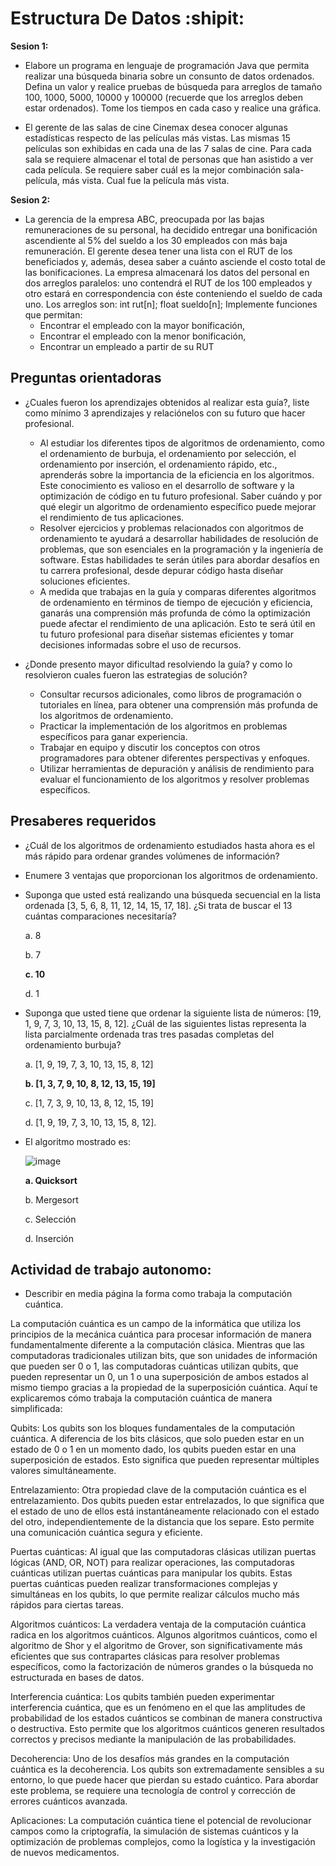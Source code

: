 # Estructura De Datos :shipit:

**Sesion 1:**

- Elabore un programa en lenguaje de programación Java que permita realizar una
búsqueda binaria sobre un consunto de datos ordenados. Defina un valor y realice
pruebas de búsqueda para arreglos de tamaño 100, 1000, 5000, 10000 y 100000
(recuerde que los arreglos deben estar ordenados). Tome los tiempos en cada
caso y realice una gráfica.

- El gerente de las salas de cine Cinemax desea conocer algunas estadísticas
respecto de las películas más vistas. Las mismas 15 películas son exhibidas en
cada una de las 7 salas de cine. Para cada sala se requiere almacenar el total de
personas que han asistido a ver cada película. Se requiere saber cuál es la mejor
combinación sala-película, más vista. Cual fue la película más vista.

**Sesion 2:**

- La gerencia de la empresa ABC, preocupada por las bajas remuneraciones de
su personal, ha decidido entregar una bonificación ascendiente al 5% del sueldo
a los 30 empleados con más baja remuneración. El gerente desea tener una lista
con el RUT de los beneficiados y, además, desea saber a cuánto asciende el
costo total de las bonificaciones. La empresa almacenará los datos del personal
en dos arreglos paralelos: uno contendrá el RUT de los 100 empleados y otro
estará en correspondencia con éste conteniendo el sueldo de cada uno.
Los arreglos son:
int rut[n];
float sueldo[n];
Implemente funciones que permitan:
  - Encontrar el empleado con la mayor bonificación,
  - Encontrar el empleado con la menor bonificación,
  - Encontrar un empleado a partir de su RUT

 ## Preguntas orientadoras

- ¿Cuales fueron los aprendizajes obtenidos al realizar esta guía?, liste como mínimo 3
aprendizajes y relaciónelos con su futuro que hacer profesional.

  - Al estudiar los diferentes tipos de algoritmos de ordenamiento, como el ordenamiento de burbuja, el ordenamiento por selección, el ordenamiento por inserción, el ordenamiento rápido, etc., aprenderás sobre la importancia de la eficiencia en los algoritmos. Este conocimiento es valioso en el desarrollo de software y la optimización de código en tu futuro profesional. Saber cuándo y por qué elegir un algoritmo de ordenamiento específico puede mejorar el rendimiento de tus aplicaciones.
  - Resolver ejercicios y problemas relacionados con algoritmos de ordenamiento te ayudará a desarrollar habilidades de resolución de problemas, que son esenciales en la programación y la ingeniería de software. Estas habilidades te serán útiles para abordar desafíos en tu carrera profesional, desde depurar código hasta diseñar soluciones eficientes.
  - A medida que trabajas en la guía y comparas diferentes algoritmos de ordenamiento en términos de tiempo de ejecución y eficiencia, ganarás una comprensión más profunda de cómo la optimización puede afectar el rendimiento de una aplicación. Esto te será útil en tu futuro profesional para diseñar sistemas eficientes y tomar decisiones informadas sobre el uso de recursos.

- ¿Donde presento mayor dificultad resolviendo la guía? y como lo resolvieron cuales fueron las
estrategias de solución?

  - Consultar recursos adicionales, como libros de programación o tutoriales en línea, para obtener una comprensión más profunda de los algoritmos de ordenamiento.
  - Practicar la implementación de los algoritmos en problemas específicos para ganar experiencia.
  - Trabajar en equipo y discutir los conceptos con otros programadores para obtener diferentes perspectivas y enfoques.
  - Utilizar herramientas de depuración y análisis de rendimiento para evaluar el funcionamiento de los algoritmos y resolver problemas específicos.

## Presaberes requeridos

- ¿Cuál de los algoritmos de ordenamiento estudiados hasta ahora es el más rápido para
ordenar grandes volúmenes de información?

- Enumere 3 ventajas que proporcionan los algoritmos de ordenamiento.

- Suponga que usted está realizando una búsqueda secuencial en la lista ordenada [3, 5, 6, 8,
11, 12, 14, 15, 17, 18]. ¿Si trata de buscar el 13 cuántas comparaciones necesitaría?
  
  a. 8

  b. 7

  **c. 10**

  d. 1

- Suponga que usted tiene que ordenar la siguiente lista de números: [19, 1, 9, 7, 3, 10, 13,
15, 8, 12]. ¿Cuál de las siguientes listas representa la lista parcialmente ordenada tras tres
pasadas completas del ordenamiento burbuja?

  a. [1, 9, 19, 7, 3, 10, 13, 15, 8, 12]

  **b. [1, 3, 7, 9, 10, 8, 12, 13, 15, 19]**

  c. [1, 7, 3, 9, 10, 13, 8, 12, 15, 19]

  d. [1, 9, 19, 7, 3, 10, 13, 15, 8, 12].


- El algoritmo mostrado es:

  ![image](https://github.com/AlanVasquezAriza/EstructuraDeDatos/assets/124604196/860770fc-05e4-4e8f-9700-7a0887623b1b)

  **a. Quicksort**
  
  b. Mergesort
  
  c. Selección
  
  d. Inserción

## Actividad de trabajo autonomo:

- Describir en media página la forma como trabaja la computación cuántica.

La computación cuántica es un campo de la informática que utiliza los principios de la mecánica cuántica para procesar información de manera fundamentalmente diferente a la computación clásica. Mientras que las computadoras tradicionales utilizan bits, que son unidades de información que pueden ser 0 o 1, las computadoras cuánticas utilizan qubits, que pueden representar un 0, un 1 o una superposición de ambos estados al mismo tiempo gracias a la propiedad de la superposición cuántica. Aquí te explicaremos cómo trabaja la computación cuántica de manera simplificada:

Qubits: Los qubits son los bloques fundamentales de la computación cuántica. A diferencia de los bits clásicos, que solo pueden estar en un estado de 0 o 1 en un momento dado, los qubits pueden estar en una superposición de estados. Esto significa que pueden representar múltiples valores simultáneamente.

Entrelazamiento: Otra propiedad clave de la computación cuántica es el entrelazamiento. Dos qubits pueden estar entrelazados, lo que significa que el estado de uno de ellos está instantáneamente relacionado con el estado del otro, independientemente de la distancia que los separe. Esto permite una comunicación cuántica segura y eficiente.

Puertas cuánticas: Al igual que las computadoras clásicas utilizan puertas lógicas (AND, OR, NOT) para realizar operaciones, las computadoras cuánticas utilizan puertas cuánticas para manipular los qubits. Estas puertas cuánticas pueden realizar transformaciones complejas y simultáneas en los qubits, lo que permite realizar cálculos mucho más rápidos para ciertas tareas.

Algoritmos cuánticos: La verdadera ventaja de la computación cuántica radica en los algoritmos cuánticos. Algunos algoritmos cuánticos, como el algoritmo de Shor y el algoritmo de Grover, son significativamente más eficientes que sus contrapartes clásicas para resolver problemas específicos, como la factorización de números grandes o la búsqueda no estructurada en bases de datos.

Interferencia cuántica: Los qubits también pueden experimentar interferencia cuántica, que es un fenómeno en el que las amplitudes de probabilidad de los estados cuánticos se combinan de manera constructiva o destructiva. Esto permite que los algoritmos cuánticos generen resultados correctos y precisos mediante la manipulación de las probabilidades.

Decoherencia: Uno de los desafíos más grandes en la computación cuántica es la decoherencia. Los qubits son extremadamente sensibles a su entorno, lo que puede hacer que pierdan su estado cuántico. Para abordar este problema, se requiere una tecnología de control y corrección de errores cuánticos avanzada.

Aplicaciones: La computación cuántica tiene el potencial de revolucionar campos como la criptografía, la simulación de sistemas cuánticos y la optimización de problemas complejos, como la logística y la investigación de nuevos medicamentos.
